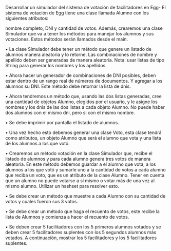 Desarrollar un simulador del sistema de votación de facilitadores en Egg-
El sistema de votación de Egg tiene una clase llamada Alumno con los siguientes atributos:

nombre completo, DNI y cantidad de votos. Además, crearemos una clase Simulador que va a
tener los métodos para manejar los alumnos y sus votaciones. Estos métodos serán llamados
desde el main.

• La clase Simulador debe tener un método que genere un listado de alumnos manera
aleatoria y lo retorne. Las combinaciones de nombre y apellido deben ser generadas de
manera aleatoria. Nota: usar listas de tipo String para generar los nombres y los apellidos.

• Ahora hacer un generador de combinaciones de DNI posibles, deben estar dentro de un
rango real de números de documentos. Y agregar a los alumnos su DNI. Este método
debe retornar la lista de dnis.

• Ahora tendremos un método que, usando las dos listas generadas, cree una cantidad de
objetos Alumno, elegidos por el usuario, y le asigne los nombres y los dnis de las dos
listas a cada objeto Alumno. No puede haber dos alumnos con el mismo dni, pero si con el
mismo nombre.

• Se debe imprimir por pantalla el listado de alumnos.

• Una vez hecho esto debemos generar una clase Voto, esta clase tendrá como atributos,
un objeto Alumno que será el alumno que vota y una lista de los alumnos a los que votó.

• Crearemos un método votación en la clase Simulador que, recibe el listado de alumnos y
para cada alumno genera tres votos de manera aleatoria. En este método debemos
guardar a el alumno que vota, a los alumnos a los que votó y sumarle uno a la cantidad de
votos a cada alumno que reciba un voto, que es un atributo de la clase Alumno.
Tener en cuenta que un alumno no puede votarse a sí mismo o votar más de una vez al
mismo alumno. Utilizar un hashset para resolver esto.

• Se debe crear un método que muestre a cada Alumno con su cantidad de votos y cuales
fueron sus 3 votos.

• Se debe crear un método que haga el recuento de votos, este recibe la lista de Alumnos y
comienza a hacer el recuento de votos.

• Se deben crear 5 facilitadores con los 5 primeros alumnos votados y se deben crear 5
facilitadores suplentes con los 5 segundos alumnos más votados. A continuación, mostrar
los 5 facilitadores y los 5 facilitadores suplentes.